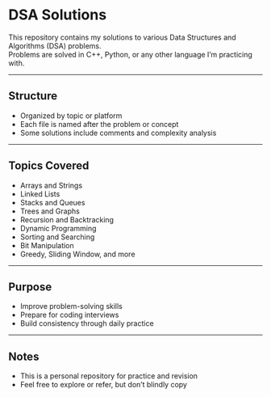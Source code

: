 # DSA Solutions

This repository contains my solutions to various Data Structures and Algorithms (DSA) problems.  
Problems are solved in C++, Python, or any other language I’m practicing with.

---

## Structure

- Organized by topic or platform
- Each file is named after the problem or concept
- Some solutions include comments and complexity analysis

---

## Topics Covered

- Arrays and Strings  
- Linked Lists  
- Stacks and Queues  
- Trees and Graphs  
- Recursion and Backtracking  
- Dynamic Programming  
- Sorting and Searching  
- Bit Manipulation  
- Greedy, Sliding Window, and more

---

## Purpose

- Improve problem-solving skills  
- Prepare for coding interviews  
- Build consistency through daily practice

---

## Notes

- This is a personal repository for practice and revision  
- Feel free to explore or refer, but don’t blindly copy

